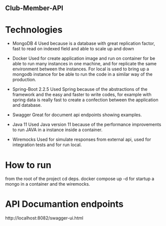## Club-Member-API

# Technologies

- MongoDB 4
Used because is a database with great replication factor, fast to read on indexed field and able to scale up and down

- Docker
Used for create application image and run on container for be able to run many instances in one machine, and for replicate the same environment between the instances. For local is used to bring up a mongodb instance for be able to run the code in a similar way of the production.

- Spring-Boot 2.2.5
Used Spring because of the abstractions of the framework and the easy and faster to write codes, for example with spring data is really fast to create a confection between the application and database.

- Swagger
Great for document api endpoints showing examples.

- Java 11
Used Java version 11 because of the performance improvements to run JAVA in a instance inside a container.

- Wiremocks
Used for simulate responses from external api, used for integration tests and for run local.

# How to run

from the root of the project cd deps.
docker compose up -d for startup a mongo in a container and the wiremocks.

# API Documantion endpoints
http://localhost:8082/swagger-ui.html

